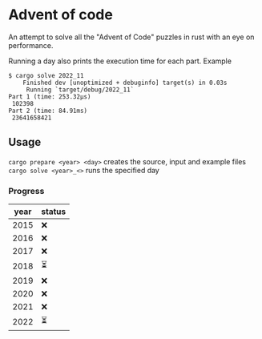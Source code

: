 # Advent of code

An attempt to solve all the "Advent of Code" puzzles in rust with an eye on performance.

Running a day also prints the execution time for each part.
Example

```
$ cargo solve 2022_11
    Finished dev [unoptimized + debuginfo] target(s) in 0.03s
     Running `target/debug/2022_11`
Part 1 (time: 253.32µs)
 102398
Part 2 (time: 84.91ms)
 23641658421
```

## Usage

`cargo prepare <year> <day>` creates the source, input and example files
`cargo solve <year>_<>` runs the specified day

### Progress

| year | status |
| ---- | ------ |
| 2015 | ❌     |
| 2016 | ❌     |
| 2017 | ❌     |
| 2018 | ⏳     |
| 2019 | ❌     |
| 2020 | ❌     |
| 2021 | ❌     |
| 2022 | ⏳     |
